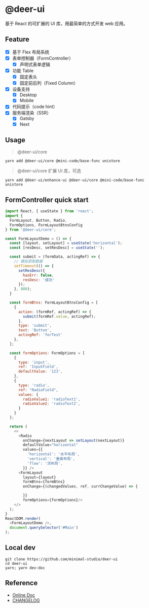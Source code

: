 # @deer-ui

基于 React 的可扩展的 UI 库，用最简单的方式开发 web 应用。

## Feature

- [x] 基于 Flex 布局系统
- [x] 表单控制器（FormController）
  - [x] 声明式表单逻辑
- [x] 功能 Table
  - [x] 固定表头
  - [x] 固定前后列（Fixed Column）
- [x] 设备支持
  - [x] Desktop
  - [x] Mobile
- [x] 代码提示（code hint）
- [x] 服务端渲染（SSR）
  - [x] Gatsby
  - [x] Next

## Usage

> @deer-ui/core

```shell
yarn add @deer-ui/core @mini-code/base-func unistore
```

> @deer-ui/core 扩展 UI 库，可选

```shell
yarn add @deer-ui/enhance-ui @deer-ui/core @mini-code/base-func unistore
```

## FormController quick start

```js
import React, { useState } from 'react';
import {
  FormLayout, Button, Radio,
  FormOptions, FormLayoutBtnsConfig
} from '@deer-ui/core';

const FormLayoutDemo = () => {
  const [layout, setLayout] = useState('horizontal');
  const [resDesc, setResDesc] = useState('');

  const submit = (formData, actingRef) => {
    // 模拟获取数据
    setTimeout(() => {
      setResDesc({
        hasErr: false,
        resDesc: '成功'
      });
    }, 800);
  }

  const formBtns: FormLayoutBtnsConfig = [
    {
      action: (formRef, actingRef) => {
        submit(formRef.value, actingRef);
      },
      type: 'submit',
      text: 'Button',
      actingRef: 'forTest'
    },
  ];

  const formOptions: FormOptions = [
    {
      type: 'input',
      ref: 'InputField',
      defaultValue: '123',
    },
    {
      type: 'radio',
      ref: "RadioField",
      values: {
        radioValue1: 'radioText1',
        radioValue2: 'radioText2',
      }
    }
  ];

  return (
    <>
      <Radio
        onChange={nextLayout => setLayout(nextLayout)}
        defaultValue="horizontal"
        values={{
          'horizontal': '水平布局',
          'vertical': '垂直布局',
          'flow': '流布局',
        }} />
      <FormLayout
        layout={layout}
        formBtns={formBtns}
        onChange={(changedValues, ref, currChangeValue) => {

        }}
        formOptions={formOptions}/>
    </>
  );
}
ReactDOM.render(
  <FormLayoutDemo />,
  document.querySelector('#Main')
);
```

## Local dev

```shell
git clone https://github.com/minimal-studio/deer-ui
cd deer-ui
yarn; yarn dev:doc
```

## Reference

- [Online Doc](https://ui.thinkmore.xyz/)
- [CHANGELOG](./CHANGELOG.md)

